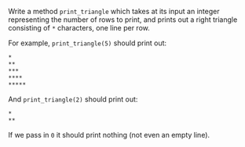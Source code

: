 Write a method `print_triangle` which takes at its input an integer representing the number of rows to print, and prints out a right triangle consisting of `*` characters, one line per row.

For example, `print_triangle(5)` should print out:

```text
*
**
***
****
*****
```

And `print_triangle(2)` should print out:

```text
*
**
```

If we pass in `0` it should print nothing (not even an empty line).
